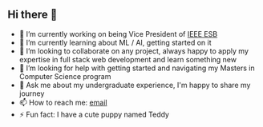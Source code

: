 ## Hi there 👋

<!--
**lopezkor000/lopezkor000** is a ✨ _special_ ✨ repository because its `README.md` (this file) appears on your GitHub profile.

Here are some ideas to get you started:

- 🔭 I’m currently working on ...
- 🌱 I’m currently learning ...
- 👯 I’m looking to collaborate on ...
- 🤔 I’m looking for help with ...
- 💬 Ask me about ...
- 📫 How to reach me: ...
- 😄 Pronouns: ...
- ⚡ Fun fact: ...
-->

- 🔭 I’m currently working on being Vice President of [IEEE ESB](https://ieee-esb.org)
- 🌱 I’m currently learning about ML / AI, getting started on it
- 👯 I’m looking to collaborate on any project, always happy to apply my expertise in full stack web development and learn something new
- 🤔 I’m looking for help with getting started and navigating my Masters in Computer Science program
- 💬 Ask me about my undergraduate experience, I'm happy to share my journey
- 📫 How to reach me: [email](mailto:koriellopez03@gmail.com)
- ⚡ Fun fact: I have a cute puppy named Teddy
